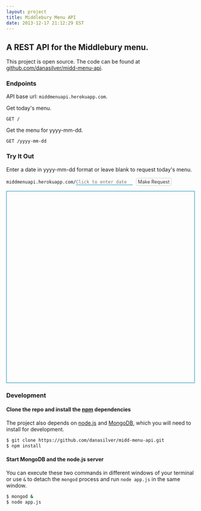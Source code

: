 ```yaml
---
layout: project
title: Middlebury Menu API
date: 2013-12-17 21:12:29 EST
---
```


## A REST API for the Middlebury menu.

This project is open source.  The code can be found at [github.com/danasilver/midd-menu-api](https://github.com/danasilver/midd-menu-api).

### Endpoints

API base url: `middmenuapi.herokuapp.com`.

Get today's menu.

```
GET /
```

Get the menu for yyyy-mm-dd.

```
GET /yyyy-mm-dd
```

### Try It Out

<style>
input[type="text"] {
  font-family: inherit;
  font-size: inherit;
  background-color: inherit;
  border: none;
  color: inherit;
  border-bottom: 1px solid #0086b3;
  padding: inherit;
}
input[type="submit"] {
  color: #333;
  background-color: #fff;
  margin-left: 5px;
  display: inline-block;
  padding: 2px 4px;
  font-size: 90%;
  font-family: inherit;
  text-align: center;
  cursor: pointer;
  border: 1px solid #ccc;
  border-radius: 4px;
}
input[type="submit"]:hover {
  background-color: #f2f2f2;
}
input:active,
input:focus {
  outline: none;
}
#output {
  height: 500px;
  width: calc(100% - 12px);
  border: 1px solid #0086b3;
  margin-top: 10px;
  overflow: scroll;
  padding: 5px;
}
</style>

<form>
<p>Enter a date in yyyy-mm-dd format or leave blank to request today's menu.</p>
<code>middmenuapi.herokuapp.com/<input type="text" name="date" placeholder="Click to enter date"></code>
<input type="submit" value="Make Request">
</form>
<pre id="output"></pre>

<script>
function requestMenu(date) {
  var xhr = new XMLHttpRequest;
  xhr.open("GET", "//middmenuapi.herokuapp.com/" + date);
  xhr.onload = loadMenu;
  xhr.send();
}

function loadMenu(response) {
  var string = response.target.responseText,
  json = JSON.parse(string),
  formattedString = JSON.stringify(json, null, 2)

  document.getElementById("output").innerHTML = formattedString;
}

var form = document.querySelector("form");
form.addEventListener("submit", function(e) {
  e.preventDefault();
  var date = document.querySelector("input[name='date']").value;

  if (/^\d{4}-\d{2}-\d{2}$/.test(date) || date === "") {
    requestMenu(date)
  }
  else {
    var errorMessage = "Proper date format is yyyy-mm-dd."
    document.getElementById("output").innerHTML = errorMessage;
  }
}, true);

requestMenu("");
</script>

### Development

#### Clone the repo and install the [npm] dependencies

The project also depends on [node.js] and [MongoDB], which you will need to install for development.

```sh
$ git clone https://github.com/danasilver/midd-menu-api.git
$ npm install
```

#### Start MongoDB and the node.js server

You can execute these two commands in different windows of your terminal or use `&` to detach the `mongod` process and run `node app.js` in the same window.

```sh
$ mongod &
$ node app.js
```

[npm]: https://npmjs.org/
[node.js]: http://nodejs.org/
[MongoDB]: http://www.mongodb.org/